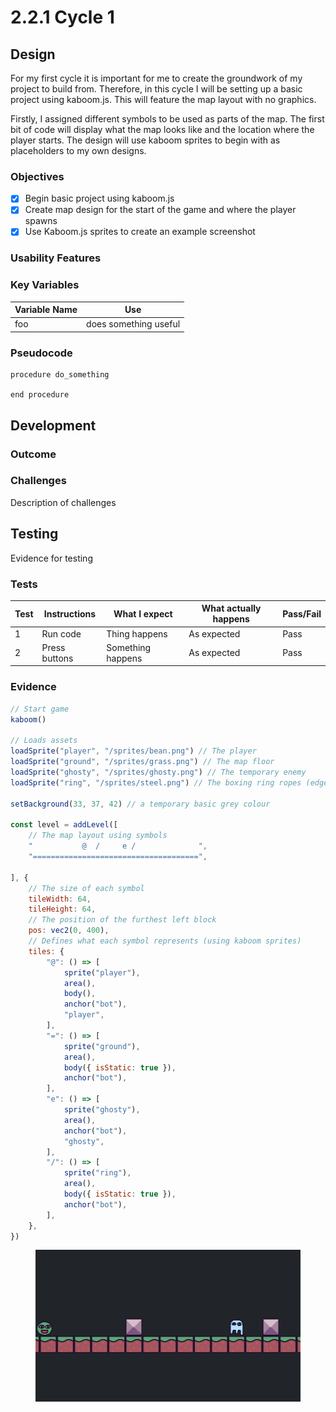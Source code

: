 # 2.2.1 Cycle 1

## Design

For my first cycle it is important for me to create the groundwork of my project to build from. Therefore, in this cycle I will be setting up a basic project using kaboom.js. This will feature the map layout with no graphics.

Firstly, I assigned different symbols to be used as parts of the map. The first bit of code will display  what the map looks like and the location where the player starts. The design will use kaboom sprites to begin with as placeholders to my own designs.

### Objectives

* [x] Begin basic project using kaboom.js
* [x] Create map design for the start of the game and where the player spawns
* [x] Use Kaboom.js sprites to create an example screenshot

### Usability Features

### Key Variables

| Variable Name | Use                   |
| ------------- | --------------------- |
| foo           | does something useful |

### Pseudocode

```
procedure do_something
    
end procedure
```

## Development

### Outcome

### Challenges

Description of challenges

## Testing

Evidence for testing

### Tests

| Test | Instructions  | What I expect     | What actually happens | Pass/Fail |
| ---- | ------------- | ----------------- | --------------------- | --------- |
| 1    | Run code      | Thing happens     | As expected           | Pass      |
| 2    | Press buttons | Something happens | As expected           | Pass      |

### Evidence

```javascript
// Start game
kaboom()

// Loads assets
loadSprite("player", "/sprites/bean.png") // The player
loadSprite("ground", "/sprites/grass.png") // The map floor
loadSprite("ghosty", "/sprites/ghosty.png") // The temporary enemy
loadSprite("ring", "/sprites/steel.png") // The boxing ring ropes (edges)

setBackground(33, 37, 42) // a temporary basic grey colour

const level = addLevel([
	// The map layout using symbols
	"           @  /     e /              ",
	"=====================================",

], {
	// The size of each symbol
	tileWidth: 64,
	tileHeight: 64,
	// The position of the furthest left block
	pos: vec2(0, 400),
	// Defines what each symbol represents (using kaboom sprites)
	tiles: {
		"@": () => [
			sprite("player"),
			area(),
			body(),
			anchor("bot"),
			"player",
		],
		"=": () => [
			sprite("ground"),
			area(),
			body({ isStatic: true }),
			anchor("bot"),
		],
		"e": () => [
			sprite("ghosty"),
			area(),
			anchor("bot"),
			"ghosty",
		],
		"/": () => [
			sprite("ring"),
			area(),
			body({ isStatic: true }),
			anchor("bot"),
		],
	},
})
```

<figure><img src="../.gitbook/assets/image (4).png" alt=""><figcaption></figcaption></figure>
